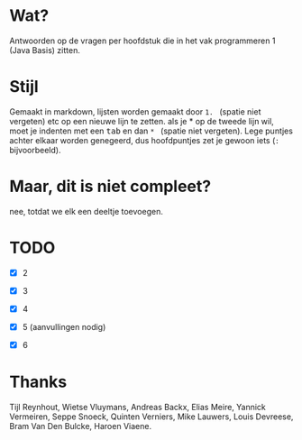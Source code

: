 # Wat?

Antwoorden op de vragen per hoofdstuk die in het vak programmeren 1 (Java Basis) zitten.

# Stijl

Gemaakt in markdown, lijsten worden gemaakt door `1. ` (spatie niet vergeten) etc op een nieuwe lijn te zetten. als je \* op de tweede lijn wil, moet je indenten met een <kbd>tab</kbd> en dan `* ` (spatie niet vergeten). Lege puntjes achter elkaar worden genegeerd, dus hoofdpuntjes zet je gewoon iets (`:` bijvoorbeeld).

# Maar, dit is niet compleet?

nee, totdat we elk een deeltje toevoegen.

# TODO

- [x] 2

- [x] 3

- [x] 4

- [x] 5 (aanvullingen nodig)

- [x] 6

# Thanks

Tijl Reynhout, Wietse Vluymans, Andreas Backx, Elias Meire, Yannick Vermeiren, Seppe Snoeck, Quinten Verniers, Mike Lauwers, Louis Devreese, Bram Van Den Bulcke, Haroen Viaene.
